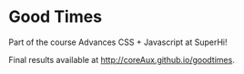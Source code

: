 # Good Times

Part of the course Advances CSS + Javascript at SuperHi!

Final results available at http://coreAux.github.io/goodtimes.

